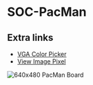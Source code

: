 # SOC-PacMan
## Extra links
* [VGA Color Picker](https://rgbcolorpicker.com/565)
* [View Image Pixel](https://pixspy.com/)

![640x480 PacMan Board](https://github.com/DevinJM3/SOC-PacMan/assets/106412270/1cb0039c-5853-47cc-8a62-e9bfa436064e)
